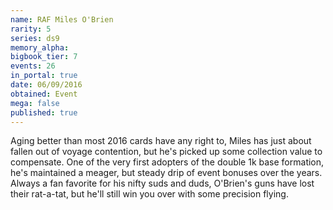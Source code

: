 ```yaml
---
name: RAF Miles O'Brien
rarity: 5
series: ds9
memory_alpha:
bigbook_tier: 7
events: 26
in_portal: true
date: 06/09/2016
obtained: Event
mega: false
published: true
---
```


Aging better than most 2016 cards have any right to, Miles has just about fallen out of voyage contention, but he's picked up some collection value to compensate. One of the very first adopters of the double 1k base formation, he's maintained a meager, but steady drip of event bonuses over the years. Always a fan favorite for his nifty suds and duds, O'Brien's guns have lost their rat-a-tat, but he'll still win you over with some precision flying.
